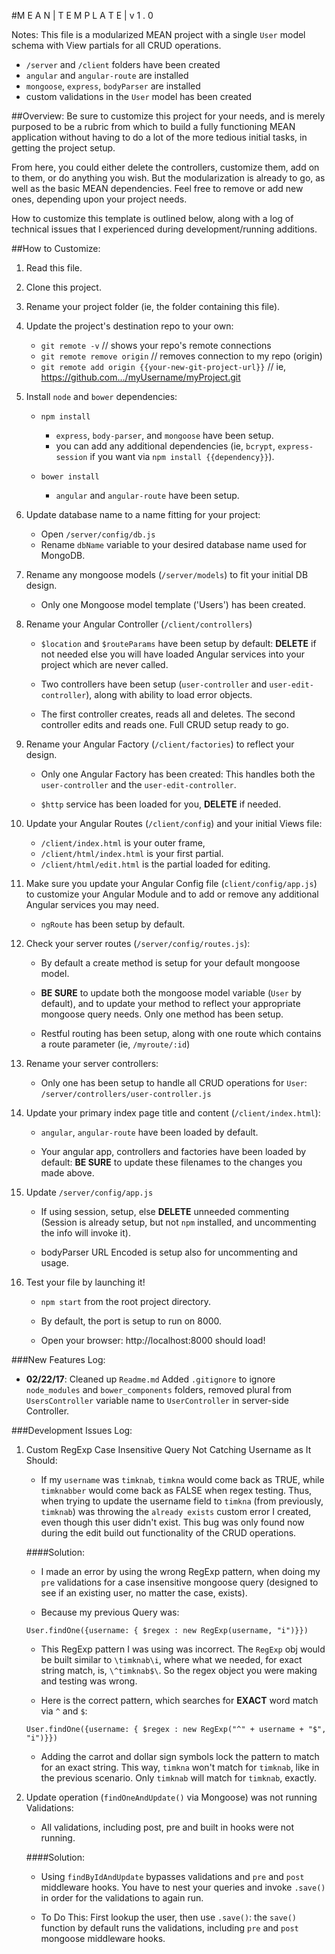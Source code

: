 #M E A N | T E M P L A T E | v 1 . 0

Notes: This file is a modularized MEAN project with a single `User` model schema with
View partials for all CRUD operations.

+ `/server` and `/client` folders have been created
+ `angular` and `angular-route` are installed
+ `mongoose`, `express`, `bodyParser` are installed
+ custom validations in the `User` model has been created

##Overview:
Be sure to customize this project for your needs, and is merely purposed to be a
rubric from which to build a fully functioning MEAN application without having to
do a lot of the more tedious initial tasks, in getting the project setup.

From here, you could either delete the controllers, customize them, add on to them,
or do anything you wish. But the modularization is already to go, as well as
the basic MEAN dependencies. Feel free to remove or add new ones, depending upon
your project needs.

How to customize this template is outlined below, along with a log of technical
issues that I experienced during development/running additions.

##How to Customize:

1. Read this file.

2. Clone this project.

3. Rename your project folder (ie, the folder containing this file).

4. Update the project's destination repo to your own:

	+ `git remote -v` // shows your repo's remote connections
	+ `git remote remove origin` // removes connection to my repo (origin)
	+ `git remote add origin {{your-new-git-project-url}}` // ie, https://github.com.../myUsername/myProject.git

5. Install `node` and `bower` dependencies:

	+ `npm install`

		+ `express`, `body-parser`, and `mongoose` have been setup.
		+ you can add any additional dependencies (ie, `bcrypt`, `express-session` if you want via `npm install {{dependency}}`).

	+ `bower install`

		+ `angular` and `angular-route` have been setup.

6. Update database name to a name fitting for your project:

 	+ Open `/server/config/db.js`
	+ Rename `dbName` variable to your desired database name used for MongoDB.

7. Rename any mongoose models (`/server/models`) to fit your initial DB design.
	+ Only one Mongoose model template ('Users')  has been created.

8. Rename your Angular Controller (`/client/controllers`)
	+ `$location` and `$routeParams` have been setup by default:
	**DELETE** if not needed else you will have loaded Angular services into
	your project which are never called.

	+ Two controllers have been setup (`user-controller` and
	`user-edit-controller`), along with ability to load error objects.

	+ The first controller creates, reads all and deletes. The
	second controller edits and reads one. Full CRUD setup ready to go.

9. Rename your  Angular Factory (`/client/factories`) to reflect your design.

	+ Only one Angular Factory has been created: This handles both the
	`user-controller` and the `user-edit-controller`.

	+ `$http` service has been loaded for you, **DELETE** if needed.

10. Update your Angular Routes (`/client/config`) and your initial Views file:

	+ `/client/index.html` is your outer frame,
	+ `/client/html/index.html` is your first partial.
	+ `/client/html/edit.html` is the partial loaded for editing.

11. Make sure you update your Angular Config file (`client/config/app.js`)
	to customize your Angular Module and to add or remove any additional Angular
	services you may need.

	+ `ngRoute` has been setup by default.

12. Check your server routes (`/server/config/routes.js`):

	+ By default a create method is setup for your default mongoose model.

	+ **BE SURE** to update both the mongoose model variable (`User` by default),
	and to update your method to reflect your appropriate mongoose query
	needs. Only one method has been setup.

	+ Restful routing has been setup, along with one route which contains
	a route parameter (ie, `/myroute/:id`)

13. Rename your server controllers:

	+ Only one has been setup to handle all CRUD operations for `User`: `/server/controllers/user-controller.js`

14. Update your primary index page title and content (`/client/index.html`):

	+ `angular`, `angular-route` have been loaded by default.

	+ Your angular app, controllers and factories have been loaded by
	default: **BE SURE** to update these filenames to the changes you made
	above.

15. Update `/server/config/app.js`

	+ If using session, setup, else **DELETE** unneeded commenting (Session
	is already setup, but not `npm` installed, and uncommenting the info
	will invoke it).

	+ bodyParser URL Encoded is setup also for uncommenting and usage.

16. Test your file by launching it!

	+ `npm start` from the root project directory.

	+ By default, the port is setup to run on 8000.

	+ Open your browser: http://localhost:8000 should load!

###New Features Log:

+ **02/22/17**: Cleaned up `Readme.md` Added `.gitignore` to ignore `node_modules`
and `bower_components` folders, removed plural from `UsersController` variable
name to `UserController` in server-side Controller.

###Development Issues Log:

1. Custom RegExp Case Insensitive Query Not Catching Username as It Should:

	+ If my `username` was `timknab`, `timkna` would come back as TRUE, while
	`timknabber` would come back as FALSE when regex testing. Thus, when
	trying to update the username field to `timkna` (from previously, `timknab`)
	was throwing the `already exists` custom error I created, even though this
	user didn't exist. This bug was only found now during the edit build out
	functionality of the CRUD operations.

	####Solution:

	+ I made an error by using the wrong RegExp pattern, when doing my `pre`
	validations for a case insensitive mongoose query (designed to see if
	an existing user, no matter the case, exists).

	+ Because my previous Query was:

	`User.findOne({username: { $regex : new RegExp(username, "i")}})`

	+ This RegExp pattern I was using was incorrect. The `RegExp` obj would
	be built similar to `\timknab\i`, where what we needed, for exact
	string match, is, `\^timknab$\`. So the regex object you were making
	and testing was wrong.

	+ Here is the correct pattern, which searches for **EXACT** word match
	via `^` and `$`:

	`User.findOne({username: { $regex : new RegExp("^" + username + "$", "i")}})`

	+ Adding the carrot and dollar sign symbols lock the pattern to match
	for an exact string. This way, `timkna` won't match for `timknab`,
	like in the previous scenario. Only `timknab` will match for `timknab`,
	exactly.

2. Update operation (`findOneAndUpdate()` via Mongoose) was not running
Validations:

	+ All validations, including post, pre and built in hooks were not running.

	####Solution:

	+ Using `findByIdAndUpdate` bypasses validations and `pre` and `post`
	middleware hooks. You have to nest your queries and invoke `.save()`
	in order for the validations to again run.

	+ To Do This: First lookup the user, then use `.save()`: the `save()`
	function by default runs the validations, including `pre` and `post`
	mongoose middleware hooks.

